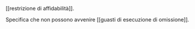 [[restrizione di affidabilità]].

Specifica che non possono avvenire [[guasti di esecuzione di omissione]].
